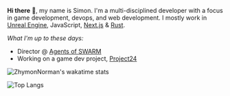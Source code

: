 **Hi there** 👋, my name is Simon. I'm a multi-disciplined developer with a focus in game development, devops, and web development. I mostly work in [Unreal Engine](https://unrealengine.com/), JavaScript, [Next.js](https://nextjs.org) & [Rust](https://www.rust-lang.org/). 

*What I'm up to these days:*
- Director @ [Agents of SWARM](https://agentsofswarm.com)
- Working on a game dev project, [Project24](https://swrm.link/?i=0o1lJ)

<!--
**ZhymonNorman/ZhymonNorman** is a ✨ _special_ ✨ repository because its `README.md` (this file) appears on your GitHub profile.

Here are some ideas to get you started:

- 🔭 I’m currently working on ...
- 🌱 I’m currently learning ...
- 👯 I’m looking to collaborate on ...
- 🤔 I’m looking for help with ...
- 💬 Ask me about ...
- 📫 How to reach me: ...
- 😄 Pronouns: ...
- ⚡ Fun fact: ...
-->

![ZhymonNorman's wakatime stats](https://github-readme-stats.vercel.app/api?username=ZhymonNorman&show_icons=true&bg_color=127,C9DB03,E6E200&title_color=000&text_color=2C2C2E&icon_color=2C2C2E)

![Top Langs](https://wakatime.com/share/@ZhymonNorman/1190eeb6-1e4e-42fd-a4c3-fbd588d96abc.png)

<!--
<a rel="me" href="https://mastodon.online/@Zhymon">Mastodon</a>
-->

